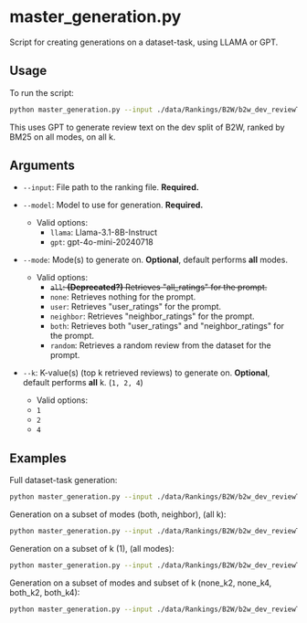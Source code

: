 # master_generation.py
Script for creating generations on a dataset-task, using LLAMA or GPT.

## Usage
To run the script:
```bash
python master_generation.py --input ./data/Rankings/B2W/b2w_dev_reviewText_bm25.json --model gpt
```
This uses GPT to generate review text on the dev split of B2W, ranked by BM25 on all modes, on all k.


## Arguments

- `--input`: File path to the ranking file. **Required.**
  
- `--model`: Model to use for generation. **Required.**
  - Valid options:
    - `llama`: Llama-3.1-8B-Instruct
    - `gpt`: gpt-4o-mini-20240718

- `--mode`: Mode(s) to generate on. **Optional**, default performs **all** modes.
  - Valid options:
    - ~~`all`: **(Deprecated?)** Retrieves "all_ratings" for the prompt.~~
    - `none`: Retrieves nothing for the prompt.
    - `user`: Retrieves "user_ratings" for the prompt.
    - `neighbor`: Retrieves "neighbor_ratings" for the prompt.
    - `both`: Retrieves both "user_ratings" and "neighbor_ratings" for the prompt.
    - `random`: Retrieves a random review from the dataset for the prompt.

- `--k`: K-value(s) (top k retrieved reviews) to generate on. **Optional**, default performs **all** k. (`1, 2, 4`)
    - Valid options:
    - `1`
    - `2` 
    - `4`
  

## Examples

Full dataset-task generation:
```bash
python master_generation.py --input ./data/Rankings/B2W/b2w_dev_reviewText_bm25.json --model gpt
```

Generation on a subset of modes (both, neighbor), (all k):
```bash
python master_generation.py --input ./data/Rankings/B2W/b2w_dev_reviewText_bm25.json --model gpt --mode both neighbor 
```

Generation on a subset of k (1), (all modes):
```bash
python master_generation.py --input ./data/Rankings/B2W/b2w_dev_reviewText_bm25.json --model gpt --k 1
```

Generation on a subset of modes and subset of k (none_k2, none_k4, both_k2, both_k4):
```bash
python master_generation.py --input ./data/Rankings/B2W/b2w_dev_reviewText_bm25.json --model gpt --mode none both --k 2 4
```
